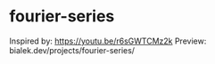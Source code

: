 # fourier-series

Inspired by: https://youtu.be/r6sGWTCMz2k
Preview: bialek.dev/projects/fourier-series/
